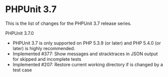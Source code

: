 PHPUnit 3.7
===========

This is the list of changes for the PHPUnit 3.7 release series.

PHPUnit 3.7.0

* PHPUnit 3.7 is only supported on PHP 5.3.9 (or later) and PHP 5.4.0 (or later) is highly recommended.
* Implemented #377: Show messages and stracktraces in JSON output for skipped and incomplete tests
* Implemented #207: Restore current working directory if is changed by a test case
